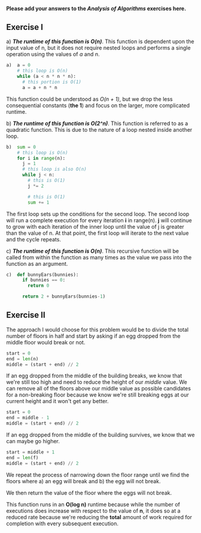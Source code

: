#### Please add your answers to the **_Analysis of Algorithms_** exercises here.

## Exercise I

a) **_The runtime of this function is O(n)_**. This function is dependent upon the input value of n, but it does not require nested loops and performs a single operation using the values of _a_ and _n_.

```python
a)  a = 0
    # this loop is O(n)
    while (a < n * n * n):
      # this portion is O(1)
      a = a + n * n
```

This function could be understood as _O(n + 1)_, but we drop the less consequential constants (**the 1**) and focus on the larger, more complicated runtime.

b) **_The runtime of this function is O(2^n)_**. This function is referred to as a quadratic function. This is due to the nature of a loop nested inside another loop.

```python
b)  sum = 0
    # this loop is O(n)
    for i in range(n):
      j = 1
      # this loop is also O(n)
      while j < n:
        # this is O(1)
        j *= 2

        # this is O(1)
        sum += 1
```

The first loop sets up the conditions for the second loop. The second loop will run a complete execution for every iteration **i** in range(n). **j** will continue to grow with each iteration of the inner loop until the value of j is greater than the value of n. At that point, the first loop will iterate to the next value and the cycle repeats.

c) **_The runtime of this function is O(n)_**. This recursive function will be called from within the function as many times as the value we pass into the function as an argument.

```python
c)  def bunnyEars(bunnies):
      if bunnies == 0:
        return 0

      return 2 + bunnyEars(bunnies-1)
```

## Exercise II

The approach I would choose for this problem would be to divide the total number of floors in half and start by asking if an egg dropped from the middle floor would break or not.

```python
start = 0
end = len(n)
middle = (start + end) // 2
```

If an egg dropped from the middle of the building breaks, we know that we're still too high and need to reduce the height of our _middle_ value. We can remove all of the floors above our middle value as possible candidates for a non-breaking floor because we know we're still breaking eggs at our current height and it won't get any better.

```python
start = 0
end = middle - 1
middle = (start + end) // 2
```

If an egg dropped from the middle of the building survives, we know that we can maybe go higher.

```python
start = middle + 1
end = len(f)
middle = (start + end) // 2
```

We repeat the process of narrowing down the floor range until we find the floors where a) an egg will break and b) the egg will not break.

We then return the value of the floor where the eggs will not break.

This function runs in an **O(log n)** runtime because while the number of executions does increase with respect to the value of **n**, it does so at a reduced rate because we're reducing the **total** amount of work required for completion with every subsequent execution.
